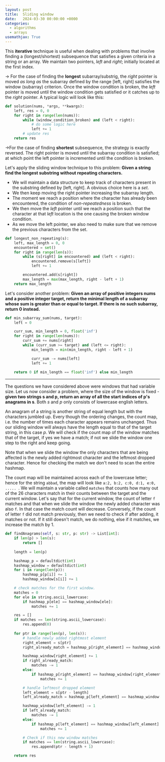 ```yaml
---
layout: post
title:  Sliding window
date:   2024-03-30 00:00:00 +0000
categories:
  - algorithms
  - arrays
usemathjax: True
---
```


This **iterative** technique is useful when dealing with problems that involve finding a (longest/shortest) subsequence that satisfies a given criteria in a
string or an array. We maintain two pointers, *left* and *right*; initially located at the first index. 

$\rightarrow$ For the case of finding the **longest** subarray/substrig, the *right* pointer is moved *as long as* the subarray defined by the range [left, right] satisfies the window (subarray) criterion. Once the window 
condition is broken, the *left* pointer is moved until the window condition gets satisfied or it catches up to the *right* pointer.
A typical logic will look like this:

```python
def solution(nums, *args, **kwargs):
    left, res = 0, 0
    for right in range(len(nums)):
        while (window_condition_broken) and (left < right):
            # do some logic here
            left += 1
        # update res
    return res
```

$\rightarrow$For the case of finding **shortest** subsequence, the strategy is exactly reversed. The right pointer is moved until the 
subarray condition is satisfied; at which point the left pointer is incremented until the condition is broken. 

Let's apply the sliding window technique to this problem: **Given a string find the longest substring without repeating characters.**
- We will maintain a data structure to keep track of characters present in the substring
defined by [left, right]. A obvious choice here is a *set*.  
- We then keep moving the right pointer increasing the subarray length.
- The moment we reach a position where the character has already been encountered, the condition of *non-repeatedness* is broken. 
- We then move the *left* pointer until we reach a position such that the character at that *left* location is the one causing the broken window condition. 
- As we move the left pointer, we also need to make sure that we remove the previous characters from the set.

```python
def longest_non_repeating(s):
    left, max_length = 0, 0
    encountered = set()
    for right in range(len(s)):
        while (s[right] in encountered) and (left < right):
            encountered.remove(s[left])
            left += 1

        encountered.add(s[right])
        max_length = max(max_length, right - left + 1)
    return max_length
```

Let's consider another problem: 
**Given an array of positive integers nums and a positive integer target, return the minimal length of a 
subarray whose sum is greater than or equal to target. If there is no such subarray, return 0 instead.**

```python
def min_subarray_sum(nums, target):
    left = 0

    curr_sum, min_length = 0, float('inf')
    for right in range(len(nums)):
        curr_sum += nums[right]
        while (curr_sum >= target) and (left <= right):
            min_length = min(min_length, right - left + 1)

            curr_sum -= nums[left]
            left += 1
        
    return 0 if min_length == float('inf') else min_length
```
---

The questions we have considered above were windows that had variable size. Let us now consider a problem, where the 
size of the window is fixed - **given two strings s and p, return an array of all the start indices of p's anagrams in s**.
Both *s* and *p* only consists of lowercase english letters.

An anagram of a string is another string of equal length but with the characters jumbled up. Every though the ordering changes, the 
count map, i.e. the number of times each character appears remains unchanged. Thus our sliding window will always have the length 
equal to that of the target string, in this case *p*. We will check if the count map of the window matches that of the target, if yes 
we have a match; if not we slide the window one step to the right and keep going.

Note that when we slide the window the only characters that are being affected is the newly added rightmost character and the leftmost dropped character. 
Hence for checking the match we don't need to scan the entire hashmap.

The count map will be maintained across each of the lowercase letter; hence for the string `abbad`, the map will look like `a:2, b:2, c:0, d:1, e:0, ..... `.
We will maintain a variable called `matches` that counts how many out of the 26 characters match in their counts between the target and the current window. Let's
say that for the current window, the count of letter `f` matches and that when we slide the window the newly added character was also `f`. In that case the match 
count will decrease. Conversely, if the count of letter `f` did not match previously, then we need to check if after adding, it matches or not. If it still 
doesn't match, we do nothing, else if it matches, we increase the match by 1.

```python
def findAnagrams(self, s: str, p: str) -> List[int]:
    if len(p) > len(s):
        return []
        
    length = len(p)

    hashmap_p = defaultdict(int)
    hashmap_window = defaultdict(int)
    for i in range(len(p)):
        hashmap_p[p[i]] += 1
        hashmap_window[s[i]] += 1

    # check matches for the first window.
    matches = 0
    for ele in string.ascii_lowercase:
        if hashmap_p[ele] == hashmap_window[ele]:
            matches += 1

    res = []
    if matches == len(string.ascii_lowercase):
        res.append(0)
    
    for ptr in range(len(p), len(s)):
        # handle newly added rightmost element
        right_element = s[ptr]
        right_already_match = hashmap_p[right_element] == hashmap_window[right_element]

        hashmap_window[right_element] += 1
        if right_already_match:
            matches -= 1
        else:
            if hashmap_p[right_element] == hashmap_window[right_element]:
                matches += 1

        # handle leftmost dropped element
        left_element = s[ptr - length]
        left_already_match = hashmap_p[left_element] == hashmap_window[left_element]

        hashmap_window[left_element] -= 1
        if left_already_match:
            matches -= 1
        else:
            if hashmap_p[left_element] == hashmap_window[left_element]:
                matches += 1

        # Check if this new window matches
        if matches == len(string.ascii_lowercase):
            res.append(ptr - length + 1)

    return res
```